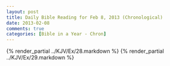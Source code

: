 ```yaml
---
layout: post
title: Daily Bible Reading for Feb 8, 2013 (Chronological)
date: 2013-02-08
comments: true
categories: [Bible in a Year - Chron]
---
```

{% render_partial ../KJV/Ex/28.markdown %}
{% render_partial ../KJV/Ex/29.markdown %}
